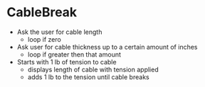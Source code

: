 # CableBreak
- Ask the user for cable length
  - loop if zero
- Ask user for cable thickness up to a certain amount of inches
  - loop if greater then that amount
- Starts with 1 lb of tension to cable
  - displays length of cable with tension applied
  - adds 1 lb to the tension until cable breaks
